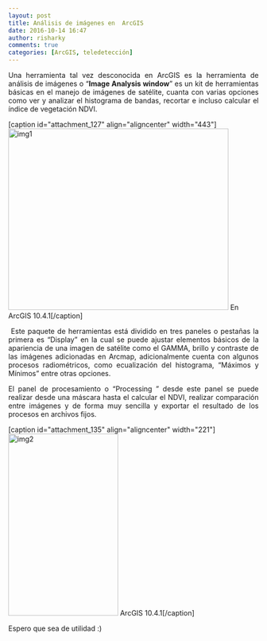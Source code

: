```yaml
---
layout: post
title: Análisis de imágenes en  ArcGIS
date: 2016-10-14 16:47
author: risharky
comments: true
categories: [ArcGIS, teledetección]
---
```

<p style="text-align:justify;">Una herramienta tal vez desconocida en ArcGIS es la herramienta de análisis de imágenes o “<strong>Image Analysis window</strong>” es un kit de herramientas básicas en el manejo de imágenes de satélite, cuanta con varias opciones como ver y analizar el histograma de bandas, recortar e incluso calcular el índice de vegetación NDVI.</p>


[caption id="attachment_127" align="aligncenter" width="443"]<img class=" size-full wp-image-127 aligncenter" src="https://risharkygis.files.wordpress.com/2017/02/img1.png" alt="img1" width="443" height="365" /> En ArcGIS 10.4.1[/caption]
<p style="text-align:justify;"> Este paquete de herramientas está dividido en tres paneles o pestañas la primera es “Display” en la cual se puede ajustar elementos básicos de la apariencia de una imagen de satélite como el GAMMA, brillo y contraste de las imágenes adicionadas en Arcmap, adicionalmente cuenta con algunos procesos radiométricos, como ecualización del histograma, “Máximos y Mínimos” entre otras opciones.</p>
<p style="text-align:justify;">El panel de procesamiento o “Processing ” desde este panel se puede realizar desde una máscara hasta el calcular el NDVI, realizar comparación entre imágenes y de forma muy sencilla y exportar el resultado de los procesos en archivos fijos.</p>


[caption id="attachment_135" align="aligncenter" width="221"]<img class=" size-full wp-image-135 aligncenter" src="https://risharkygis.files.wordpress.com/2017/02/img2.png" alt="img2" width="221" height="366" /> ArcGIS 10.4.1[/caption]
<p style="text-align:justify;"></p>
<p style="text-align:justify;">Espero que sea de utilidad :)</p>
